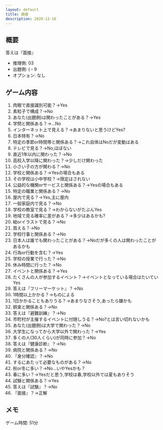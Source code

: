 ```yaml
---
layout: default
title: 面接
description: 2020-12-16
---
```


## 概要

答えは『面接』

- 推理側: 03
- 出題側: (・9
- オプション: なし

## ゲーム内容

1. 肉眼で直接識別可能？→Yes
2. 素粒子で構成？→No
3. あなた(出題側)は関わったことがある？→Yes
4. 学問と関係ある？→…No
5. インターネット上で見える？→あまりないと思うけどYes?
6. 日本特有？→No
7. 特定の季節or時間帯と関係ある？→これ自体はNoだが変動はある
8. テレビで見る？→No,ほぼない
9. 直近1年以内に関わった？→No
10. 高校入学以降に関わった？→少しだけ関わった
11. 小さい子の方が関わる？→No
12. 学校と関係ある？→Yesの場合もある
13. その学校は小中学校？→限定はされない
14. 公益的な機関orサービスと関係ある？→Yesの場合もある
15. 特定の職業と関係ある？→No
16. 屋内で見る？→Yes,主に屋内
17. 一般家庭内で見る？→No
18. 学校の教室で見る？→わからないがたぶんYes
19. 地域で見る確率に差がある？→多少はあるかも?
20. 絵orイラストで見る？→No
21. 買える？→No
22. 学校行事と関係ある？→No
23. 日本人は誰でも関わったことがある？→Noだが多くの人は関わったことがあるかも
24. 行為or行動を含む？→Yes
25. 学校の授業で行った？→No
26. 休み時間に行った？→No
27. イベントと関係ある？→Yes
28. たくさんの人が参加するイベント？→イベントとなっている場合はたいていYes
29. 答えは『フリーマーケット』？→No
30. 1時間以上かかる？→ものによる
31. 1日かかることもありうる？→あまりなさそう,あったら嫌かも
32. 娯楽と関係ある？→No
33. 答えは『避難訓練』？→No
34. 市町村が主催するイベントに付随しうる？→No?とは言い切れないかも
35. あなた(出題側)は大学で関わった？→No
36. 大学生になってから大学以外で関わった？→Yes
37. 多くの人(30人くらい)が同時に参加？→No
38. 答えは『健康診断』？→No
39. 病院と関係ある？→No
40. 『身分確認』？→No
41. するにあたって必要なものがある？→No
42. 秋or冬に多い？→No…いやYesかも？
43. 春に多い？→Yesだと思う,学校は春,学校以外では夏もありそう
44. 試験と関係ある？→Yes
45. 答えは『試験』？→No
46. 『面接』？→正解

## メモ

ゲーム時間: 51分
